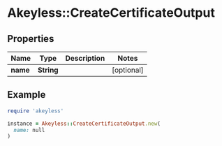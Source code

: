# Akeyless::CreateCertificateOutput

## Properties

| Name | Type | Description | Notes |
| ---- | ---- | ----------- | ----- |
| **name** | **String** |  | [optional] |

## Example

```ruby
require 'akeyless'

instance = Akeyless::CreateCertificateOutput.new(
  name: null
)
```

